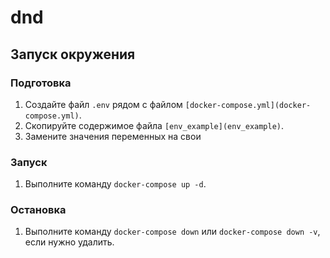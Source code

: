 # dnd

## Запуск окружения

### Подготовка

1. Создайте файл `.env` рядом с файлом `[docker-compose.yml](docker-compose.yml)`.
2. Скопируйте содержимое файла `[env_example](env_example)`.
3. Замените значения переменных на свои

### Запуск

1. Выполните команду `docker-compose up -d`.

### Остановка

1. Выполните команду `docker-compose down` или `docker-compose down -v`, если нужно удалить.